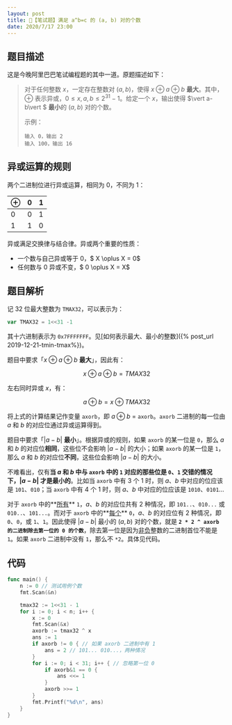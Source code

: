 ```yaml
---
layout: post
title: 📝【笔试题】满足 a^b=c 的 (a, b) 对的个数
date: 2020/7/17 23:00
---
```


## 题目描述
这是今晚阿里巴巴笔试编程题的其中一道。原题描述如下：
> 对于任何整数 $x$，一定存在整数对 $(a, b)$，使得 $x \oplus a \oplus b$ **最大**。其中，$\oplus$ 表示异或，$0≤x,a,b≤2^{31}-1$。给定一个 $x$，输出使得 $\vert a-b\vert $ **最小**的 $(a, b)$ 对的个数。
>
> 示例：
> ```
> 输入 0，输出 2
> 输入 100，输出 16
> ```

## 异或运算的规则
两个二进制位进行异或运算，相同为 0，不同为 1：

$\oplus$ | 0 | 1
--- | --- | ---|
0 | 0 | 1
1 | 1 | 0

异或满足交换律与结合律。异或两个重要的性质：
* 一个数与自己异或等于 0，$ X \oplus X = 0$
* 任何数与 0 异或不变，$ 0 \oplus X = X$

## 题目解析
记 32 位最大整数为 `TMAX32`，可以表示为：
```go
var TMAX32 = 1<<31 -1
```

其十六进制表示为 `0x7FFFFFFF`。见[如何表示最大、最小的整数]({% post_url 2019-12-21-tmin-tmax%})。

题目中要求「$x \oplus a\oplus b$ **最大**」，因此有：

$$
x \oplus a\oplus b = TMAX32
$$

左右同时异或 $x$，有：

$$
a\oplus b = x \oplus TMAX32
$$

将上式的计算结果记作变量 `axorb`，即 $a\oplus b$ = `axorb`。`axorb` 二进制的每一位由 $a$ 和 $b$ 的对应位通过异或运算得到。

题目中要求「$\vert a-b\vert$ **最小**」。根据异或的规则，如果 `axorb` 的某一位是 `0`，那么 $a$ 和 $b$ 的对应位**相同**，这些位不会影响 $\vert a-b\vert$ 的大小；如果 `axorb` 的某一位是 `1`，那么 $a$ 和 $b$ 的对应位**不同**，这些位会影响 $\vert a-b\vert$ 的大小。

不难看出，仅有**当 $a$ 和 $b$ 中与 `axorb` 中的 `1` 对应的那些位是 `0`、`1` 交错的情况下，$\vert a-b\vert$ 才是最小的**。比如当 `axorb` 中有 3 个 1 时，则 $a$、$b$ 中对应的位应该是 `101`、`010`；当 `axorb` 中有 4 个 1 时，则 $a$、$b$ 中对应的位应该是 `1010`、`0101`... 

对于 `axorb` 中的**<u>所有</u>** `1`，$a$、$b$ 的对应位共有 2 种情况，即 `101..`、`010...` 或 `010..`、`101...`。而对于 `axorb` 中的**<u>每个</u>** `0`，$a$、$b$ 的对应位有 2 种情况，即 `0`、`0`，或 `1`、`1`。因此使得 $\vert a-b\vert$ 最小的 $(a, b)$ 对的个数，就是 **`2 * 2 ^ axorb 的二进制除去第一位的 0 的个数`**，除去第一位是因为<u>非负</u>整数的二进制首位不能是 `1`。如果 `axorb` 二进制中没有 `1`，那么不 `*2`。具体见代码。

## 代码
```go
func main() {
	n := 0 // 测试用例个数
	fmt.Scan(&n)

	tmax32 := 1<<31 - 1
	for i := 0; i < n; i++ {
		x := 0
		fmt.Scan(&x)
		axorb := tmax32 ^ x
		ans := 1
		if axorb != 0 { // 如果 axorb 二进制中有 1
			ans = 2 // 101... 010...，两种情况
		}
		for i := 0; i < 31; i++ { // 忽略第一位 0
			if axorb&1 == 0 {
				ans <<= 1
			}
			axorb >>= 1
		}
		fmt.Printf("%d\n", ans)
	}
}
```